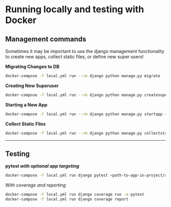 Running locally and testing with Docker
======================================

Management commands
-------------------

Sometimes it may be important to use the django management functionality to create new apps, 
collect static files, or define new super users!  

**Migrating Changes to DB**

```bash
docker-compose -f local.yml run --rm django python manage.py migrate
```

**Creating New Superuser**

```bash
docker-compose -f local.yml run --rm django python manage.py createsuperuser
```

**Starting a New App**

```bash
docker-compose -f local.yml run --rm django python manage.py startapp <app name>
```
**Collect Static Files**

```bash
docker-compose -f local.yml run --rm django python manage.py collectstatic
```

---

Testing
-------

**pytest *with optional app targeting***

```bash
docker-compose -f local.yml run django pytest <path-to-app-in-project/app>
```

*With coverage and reporting*

```bash
docker-compose -f local.yml run django coverage run -m pytest
docker-compose -f local.yml run django coverage report
```
